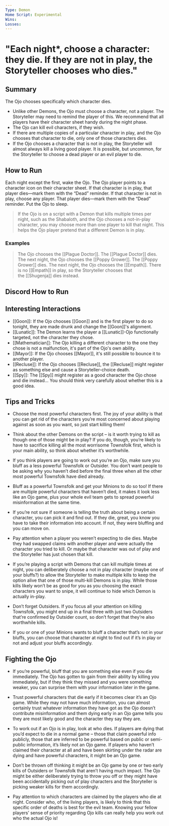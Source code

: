 ```yaml
---
Type: Demon
Home Script: Experimental
Wins: 
Losses:
---
```

# "Each night*, choose a character: they die. If they are not in play, the Storyteller chooses who dies."

## Summary
The Ojo chooses specifically which character dies.

- Unlike other Demons, the Ojo must choose a character, not a player. The Storyteller may need to remind the player of this. We recommend that all players have their character sheet handy during the night phase.
- The Ojo can kill evil characters, if they wish.
- If there are multiple copies of a particular character in play, and the Ojo chooses that character to die, only one of those characters dies.
- If the Ojo chooses a character that is not in play, the Storyteller will almost always kill a living good player. It is possible, but uncommon, for the Storyteller to choose a dead player or an evil player to die.
## How to Run
Each night except the first, wake the Ojo. The Ojo player points to a character icon on their character sheet. If that character is in play, that player dies—mark them with the “Dead” reminder. If that character is not in play, choose any player. That player dies—mark them with the “Dead” reminder. Put the Ojo to sleep.

>If the Ojo is on a script with a Demon that kills multiple times per night, such as the Shabaloth, and the Ojo chooses a not-in-play character, you may choose more than one player to kill that night. This helps the Ojo player pretend that a different Demon is in play.
### Examples
>The Ojo chooses the [[Plague Doctor]]. The [[Plague Doctor]] dies. The next night, the Ojo chooses the [[Poppy Grower]]. The [[Poppy Grower]] dies. The next night, the Ojo chooses the [[Empath]]. There is no [[Empath]] in play, so the Storyteller chooses that the [[Shugenja]] dies instead.

## Discord How to Run


## Interesting Interactions
- [[Goon]]: If the Ojo chooses [[Goon]] and is the first player to do so tonight, they are made drunk and change the [[Goon]]'s alignment. 
- [[Lunatic]]: The Demon learns the player a [[Lunatic]]-Ojo functionally targeted, not the character they chose. 
- [[Mathematician]]: The Ojo killing a different character to the one they chose is not a malfunction, it's part of the Ojo's own ability. 
- [[Mayor]]: If the Ojo chooses [[Mayor]], it's still possible to bounce it to another player. 
- [[Recluse]]: If the Ojo chooses [[Recluse]], the [[Recluse]] might register as something else and cause a Storyteller-choice death. 
- [[Spy]]: The [[Spy]] might register as a good character the Ojo chose and die instead… You should think very carefully about whether this is a good idea.

## Tips and Tricks
- Choose the most powerful characters first. The joy of your ability is that you can get rid of the characters you’re most concerned about playing against as soon as you want, so just start killing them!

- Think about the other Demons on the script – is it worth trying to kill as though one of those might be in play? If you do, though, you’re likely to have to sacrifice killing all the most worrisome Townsfolk first, which is your main ability, so think about whether it’s worthwhile.

- If you think players are going to work out you’re an Ojo, make sure you bluff as a less powerful Townsfolk or Outsider. You don’t want people to be asking why you haven’t died before the final three when all the other most powerful Townsfolk have died already.

- Bluff as a powerful Townsfolk and get your Minions to do so too! If there are multiple powerful characters that haven’t died, it makes it look less like an Ojo game, plus your whole evil team gets to spread powerful misinformation at the same time.

- If you’re not sure if someone is telling the truth about being a certain character, you can pick it and find out. If they die, great, you know you have to take their information into account. If not, they were bluffing and you can move on.

- Pay attention when a player you weren’t expecting to die dies. Maybe they had swapped claims with another player and were actually the character you tried to kill. Or maybe that character was out of play and the Storyteller has just chosen that kill.

- If you’re playing a script with Demons that can kill multiple times at night, you can deliberately choose a not in play character (maybe one of your bluffs?) to allow the Storyteller to make multiple kills to keep the option alive that one of those multi-kill Demons is in play. While those kills likely won’t be as good for you as you choosing the exact characters you want to snipe, it will continue to hide which Demon is actually in-play.

- Don’t forget Outsiders. If you focus all your attention on killing Townsfolk, you might end up in a final three with just two Outsiders that’re confirmed by Outsider count, so don’t forget that they’re also worthwhile kills.

- If you or one of your Minions wants to bluff a character that’s not in your bluffs, you can choose that character at night to find out if it’s in play or not and adjust your bluffs accordingly.

## Fighting the Ojo
- If you’re powerful, bluff that you are something else even if you die immediately. The Ojo has gotten to gain from their ability by killing you immediately, but if they think they missed and you were something weaker, you can surprise them with your information later in the game.

- Trust powerful characters that die early if it becomes clear it’s an Ojo game. While they may not have much information, you can almost certainly trust whatever information they have got as the Ojo doesn’t contribute misinformation and them dying early in an Ojo game tells you they are most likely good and the character they say they are.

- To work out if an Ojo is in play, look at who dies. If players are dying that you’d expect to die in a normal game – those that claim powerful info publicly, those that are inferred to be powerful based on public or semi-public information, it’s likely not an Ojo game. If players who haven’t claimed their character at all and have been skirting under the radar are dying and have powerful characters, it might be an Ojo game.

- Don’t be thrown off thinking it might be an Ojo game by one or two early kills of Outsiders or Townsfolk that aren’t having much impact. The Ojo might be either deliberately trying to throw you off or they might have been accidentally picking out of play characters and the Storyteller is picking weaker kills for them accordingly.

- Pay attention to which characters are claimed by the players who die at night. Consider who, of the living players, is likely to think that this specific order of deaths is best for the evil team. Knowing your fellow players’ sense of priority regarding Ojo kills can really help you work out who the actual Ojo is!

